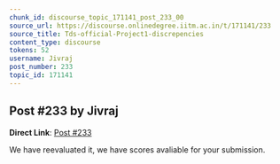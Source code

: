 ```yaml
---
chunk_id: discourse_topic_171141_post_233_00
source_url: https://discourse.onlinedegree.iitm.ac.in/t/171141/233
source_title: Tds-official-Project1-discrepencies
content_type: discourse
tokens: 52
username: Jivraj
post_number: 233
topic_id: 171141
---
```


## Post #233 by Jivraj

**Direct Link**: [Post #233](https://discourse.onlinedegree.iitm.ac.in/t/171141/233)

We have reevaluated it, we have scores avaliable for your submission.
